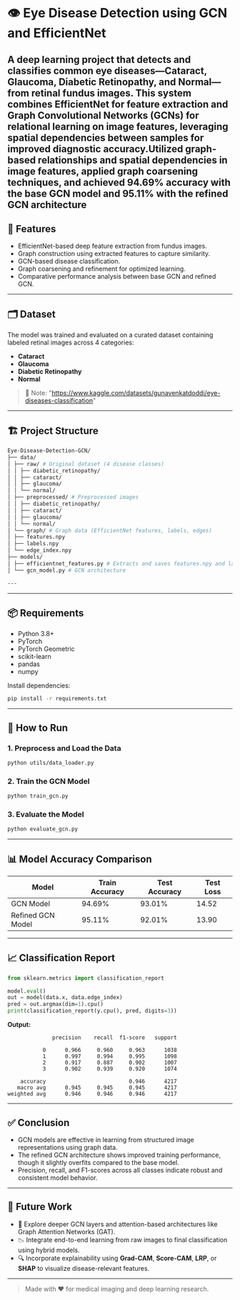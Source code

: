 # 👁️ Eye Disease Detection using GCN and EfficientNet

A deep learning project that detects and classifies common eye diseases—**Cataract**, **Glaucoma**, **Diabetic Retinopathy**, and **Normal**—from retinal fundus images. This system combines **EfficientNet** for feature extraction and **Graph Convolutional Networks (GCNs)** for relational learning on image features, leveraging spatial dependencies between samples for improved diagnostic accuracy.Utilized graph-based relationships and spatial dependencies in image features, applied graph coarsening techniques, and achieved 94.69% accuracy with the base GCN model and 95.11% with the refined GCN architecture
---

## 📌 Features

- EfficientNet-based deep feature extraction from fundus images.
- Graph construction using extracted features to capture similarity.
- GCN-based disease classification.
- Graph coarsening and refinement for optimized learning.
- Comparative performance analysis between base GCN and refined GCN.

---

## 🗂️ Dataset

The model was trained and evaluated on a curated dataset containing labeled retinal images across 4 categories:

- **Cataract**
- **Glaucoma**
- **Diabetic Retinopathy**
- **Normal**

> 📝 Note: "https://www.kaggle.com/datasets/gunavenkatdoddi/eye-diseases-classification"
---

## 🏗️ Project Structure

```bash
Eye-Disease-Detection-GCN/
├── data/
│ ├── raw/ # Original dataset (4 disease classes)
│ │ ├── diabetic_retinopathy/
│ │ ├── cataract/
│ │ ├── glaucoma/
│ │ └── normal/
│ ├── preprocessed/ # Preprocessed images
│ │ ├── diabetic_retinopathy/
│ │ ├── cataract/
│ │ ├── glaucoma/
│ │ └── normal/
│ └── graph/ # Graph data (EfficientNet features, labels, edges)
│ ├── features.npy
│ ├── labels.npy
│ └── edge_index.npy
├── models/
│ ├── efficientnet_features.py # Extracts and saves features.npy and labels.npy
│ └── gcn_model.py # GCN architecture

---
```

---

## 📦 Requirements

- Python 3.8+
- PyTorch
- PyTorch Geometric
- scikit-learn
- pandas
- numpy

Install dependencies:

```bash
pip install -r requirements.txt
```

---

## 🚀 How to Run

### 1. Preprocess and Load the Data

```bash
python utils/data_loader.py
```

### 2. Train the GCN Model

```bash
python train_gcn.py
```

### 3. Evaluate the Model

```bash
python evaluate_gcn.py
```

---

## 📊 Model Accuracy Comparison

| Model             | Train Accuracy | Test Accuracy | Test Loss |
|------------------|----------------|---------------|-----------|
| GCN Model         | 94.69%         | 93.01%        | 14.52     |
| Refined GCN Model | 95.11%         | 92.01%        | 13.90     |

---

## 📈 Classification Report

```python
from sklearn.metrics import classification_report

model.eval()
out = model(data.x, data.edge_index)
pred = out.argmax(dim=1).cpu()
print(classification_report(y.cpu(), pred, digits=3))
```

**Output:**

```
              precision    recall  f1-score   support

           0      0.966     0.960     0.963      1038
           1      0.997     0.994     0.995      1098
           2      0.917     0.887     0.902      1007
           3      0.902     0.939     0.920      1074

    accuracy                          0.946      4217
   macro avg      0.945     0.945     0.945      4217
weighted avg      0.946     0.946     0.946      4217
```

---

## ✅ Conclusion

- GCN models are effective in learning from structured image representations using graph data.
- The refined GCN architecture shows improved training performance, though it slightly overfits compared to the base model.
- Precision, recall, and F1-scores across all classes indicate robust and consistent model behavior.

---

## 🧠 Future Work

- 🔬 Explore deeper GCN layers and attention-based architectures like Graph Attention Networks (GAT).
- 📉 Integrate end-to-end learning from raw images to final classification using hybrid models.
- 🔍 Incorporate explainability using **Grad-CAM**, **Score-CAM**, **LRP**, or **SHAP** to visualize disease-relevant features.

---

> Made with ❤️ for medical imaging and deep learning research.
